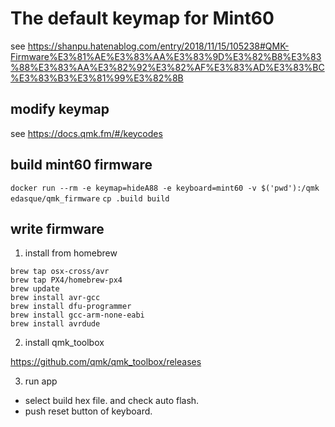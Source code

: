 # The default keymap for Mint60

see https://shanpu.hatenablog.com/entry/2018/11/15/105238#QMK-Firmware%E3%81%AE%E3%83%AA%E3%83%9D%E3%82%B8%E3%83%88%E3%83%AA%E3%82%92%E3%82%AF%E3%83%AD%E3%83%BC%E3%83%B3%E3%81%99%E3%82%8B

## modify keymap

see https://docs.qmk.fm/#/keycodes

## build mint60 firmware

`docker run --rm -e keymap=hideA88 -e keyboard=mint60 -v $('pwd'):/qmk edasque/qmk_firmware`
`cp .build build`

## write firmware

1. install from homebrew

```
brew tap osx-cross/avr
brew tap PX4/homebrew-px4
brew update
brew install avr-gcc
brew install dfu-programmer
brew install gcc-arm-none-eabi
brew install avrdude
```

2. install qmk_toolbox

https://github.com/qmk/qmk_toolbox/releases

3. run app

-   select build hex file. and check auto flash.
-   push reset button of keyboard.

